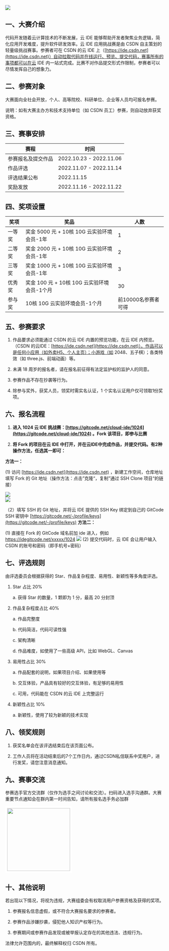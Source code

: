 ![](https://file.iviewui.com/cloud-ide/1024game-cover.png)

## 一、大赛介绍

代码开发随着云计算技术的不断发展，云 IDE 能够帮助开发者聚焦业务逻辑，简化应用开发难度，提升软件研发效率。云 IDE 应用挑战赛是由 CSDN 自主策划的轻量级挑战赛事。参赛者可在 CSDN 的云 IDE 上（[https://ide.csdn.net](https://ide.csdn.net)）自动拉取代码并在线运行、预览、提交代码，赛事所有的事项都可以在云 IDE 内一站式完成。比赛不对作品提交形式作限制，参赛者可以尽情发挥自己的想象力。

## 二、参赛对象

大赛面向全社会开放，个人、高等院校、科研单位、企业等人员均可报名参赛。

说明：如有大赛主办方和技术支持单位（如 CSDN 员工）参赛，则自动放弃获奖资格。

## 三、赛事安排

|  赛程   | 时间  |
|  ----  | ----  |
| 参赛报名及提交作品  | 2022.10.23 - 2022.11.06 |
| 作品评选  | 2022.11.07 - 2022.11.14 |
| 评选结果公布  | 2022.11.15 |
| 奖励发放  | 2022.11.16 - 2022.11.22 |

## 四、奖项设置

|  奖项   | 奖品  | 人数 |
|  ----  | ----  | ---- |
| 一等奖  | 奖金 5000 元 + 10核 10G 云实验环境会员-1年| 1 |
| 二等奖  | 奖金 2000 元 + 10核 10G 云实验环境会员-1年 | 2 |
| 三等奖  | 奖金 1000 元 + 10核 10G 云实验环境会员-1年 | 3 |
| 优秀奖  | 奖金 100 元 + 10核 10G 云实验环境会员-1个月 | 30 |
| 参与奖  | 10核 10G 云实验环境会员-1个月 | 前10000名参赛者可得 |

## 五、参赛要求

1. 作品要求必须能通过 CSDN 的云 IDE 内置的预览功能，在云 IDE 内预览。（CSDN 的云IDE：[https://ide.csdn.net](https://ide.csdn.net)）。作品可以是任何小应用（如外卖H5、个人主页）；小游戏（如 2048、五子棋）；各类特效（如 three.js、前端动画）等。

2. 未满 18 周岁的报名者，请在报名前征得有法定监护权的监护人的同意。

3. 参赛作品不存在抄袭等行为。

4. 除参与奖外，获奖人员，领奖时需实名认证，1 个实名认证用户仅可领取1份奖项。

## 六、报名流程

1. **进入 1024 云 IDE 挑战赛：[https://gitcode.net/cloud-ide/1024](https://gitcode.net/cloud-ide/1024) 。Fork 该项目，即参与比赛**

2. **将 Fork 的项目在云 IDE 中打开，并在云IDE中完成作品，并提交代码。有2种操作方法，任选其一即可：**

**方法一：**

(1) 访问 [https://ide.csdn.net](https://ide.csdn.net) ，新建工作空间，仓库地址填写 Fork 的 Git 地址（操作方法：点击”克隆“，复制”通过 SSH Clone 项目“的链接）

![](https://img-home.csdnimg.cn/images/20221022110455.png)  
![](https://file.iviewui.com/cloud-ide/cloud-ide-img-1.png)  

（2）填写 SSH 的 Git 地址，并将云 IDE 提供的 SSH Key 绑定到自己的 GitCode SSH 密钥中 [https://gitcode.net/-/profile/keys](https://gitcode.net/-/profile/keys)
**方法二：**

(1) 直接在 Fork 的 GitCode 域名前加 ide 进入，例如 https://idegitcode.net/xxxxx/1024
![](https://file.iviewui.com/cloud-ide/cloud-ide-img-2.png)
(2) 提交代码时，云 IDE 会让用户输入 CSDN 的账号和密码（即手机号+密码）

## 七、评选规则

由评选委员会根据获得的 Star、作品复杂程度、易用性、新颖性等多角度评选。 

1. Star 占比 20%

    a. 获得 Star 的数量，1 颗即为 1 分，最高 20 分封顶

2. 作品复杂程度占比 40%

    a. 作品完整度

    b. 代码简洁，代码可读性强

    c. 架构清晰

    d. 作品难度，如使用了一些高级 API，比如 WebGL、Canvas

3. 易用性占比 30%

    a. 作品配套的说明，如果项目介绍、如果使用等

    b. 交互体验，产品具有较好的交互体验，有足够的易用性

    c. 可用，代码能在 CSDN 的云 IDE 上完整运行

4. 新颖性占比 10%

    a. 新颖性，使用了较为新颖的技术实现

## 八、领奖规则

1. 获奖名单会在该评选结束后在该页面公布。

2. 工作人员将在活动结束后的7个工作日内，通过CSDN私信联系中奖用户，进行发奖，请您注意消息通知。

## 九、赛事交流

参赛选手官方交流群（仅作为选手之间讨论和交流）。扫码进入选手沟通群。大赛重要节点通知会在群内第一时间告知，请所有报名选手务必加群

<img src="https://file.iviewui.com/asd/cloud-ide/cloud-ide-1.png" width="200px" style="border: 6px solid #fff;border-radius: 2px;">

## 十、其他说明

若出现以下情况，将视为违规，大赛组委会有权取消用户参赛资格及获得的奖项。

1. 参赛报名信息虚假，或不符合大赛报名要求的参赛者。

2. 参赛作品涉嫌抄袭，侵犯他人知识产权等行为。

3. 参赛期间或参赛作品发现或被举报认定存在的其他违法、违规行为。

法律允许范围内的，最终解释权归 CSDN 所有。

<div style="height:200px"></div>

